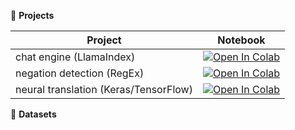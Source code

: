💼 **Projects**

| Project | Notebook   |
| ----- | ------- |
| chat engine (LlamaIndex)| [![Open In Colab](https://colab.research.google.com/assets/colab-badge.svg)](https://colab.research.google.com/drive/1tXeQF3EkRe3FZnS16lqqCqhxyT4fTybR) |
| negation detection (RegEx) | [![Open In Colab](https://colab.research.google.com/assets/colab-badge.svg)](https://colab.research.google.com/drive/1_1uRKtZk9JKTRjhG_VYfp9MQ7WTrXCNj) |
| neural translation (Keras/TensorFlow)| [![Open In Colab](https://colab.research.google.com/assets/colab-badge.svg)](https://colab.research.google.com/drive/11JavIBeOXMbViCwRFgibKycwOxM07kmJ) |


🤗 **Datasets**


<!--
**cortemadera/cortemadera** is a ✨ _special_ ✨ repository because its `README.md` (this file) appears on your GitHub profile.

Here are some ideas to get you started:

- 🔭 I’m currently working on ...
- 🌱 I’m currently learning ...
- 👯 I’m looking to collaborate on ...
- 🤔 I’m looking for help with ...
- 💬 Ask me about ...
- 📫 How to reach me: ...
- 😄 Pronouns: ...
- ⚡ Fun fact: ...
-->
